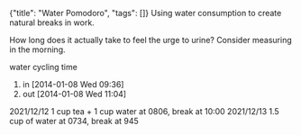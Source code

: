{"title": "Water Pomodoro", "tags": []}
Using water consumption to create natural breaks in work.

How long does it actually take to feel the urge to urine? Consider measuring in the morning.

water cycling time
1. in [2014-01-08 Wed 09:36]
2. out [2014-01-08 Wed 11:04]

2021/12/12 1 cup tea + 1 cup water at 0806, break at 10:00
2021/12/13 1.5 cup of water at 0734, break at 945
